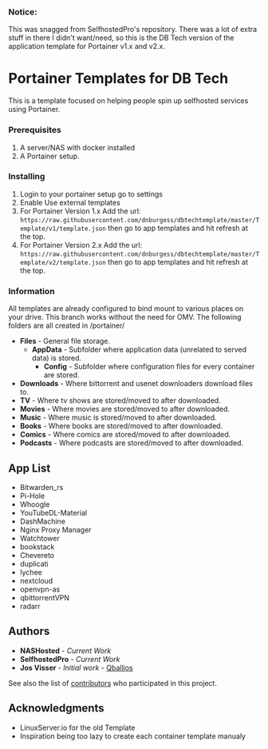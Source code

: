 ### Notice:
This was snagged from SelfhostedPro's repository. There was a lot of extra stuff in there I didn't want/need, so this is the DB Tech version of the application template for Portainer v1.x and v2.x.

# Portainer Templates for DB Tech

This is a template focused on helping people spin up selfhosted services using Portainer.

### Prerequisites

1. A server/NAS with docker installed
2. A Portainer setup.

### Installing

1. Login to your portainer setup go to settings 
2. Enable Use external templates
3. For Portainer Version 1.x Add the url: `https://raw.githubusercontent.com/dnburgess/dbtechtemplate/master/Template/v1/template.json` then go to app templates and hit refresh at the top.
3. For Portainer Version 2.x Add the url: `https://raw.githubusercontent.com/dnburgess/dbtechtemplate/master/Template/v2/template.json` then go to app templates and hit refresh at the top.

### Information
All templates are already configured to bind mount to various places on your drive. This branch works without the need for OMV. The following folders are all created in /portainer/

* **Files** - General file storage.
  * **AppData** - Subfolder where application data (unrelated to served data) is stored.
    * **Config** - Subfolder where configuration files for every container are stored.
* **Downloads** - Where bittorrent and usenet downloaders download files to.
* **TV** - Where tv shows are stored/moved to after downloaded.
* **Movies** - Where movies are stored/moved to after downloaded.
* **Music** - Where music is stored/moved to after downloaded.
* **Books** - Where books are stored/moved to after downloaded.
* **Comics** - Where comics are stored/moved to after downloaded.
* **Podcasts** - Where podcasts are stored/moved to after downloaded.
## App List

- Bitwarden_rs
- Pi-Hole
- Whoogle
- YouTubeDL-Material
- DashMachine
- Nginx Proxy Manager
- Watchtower
- bookstack
- Chevereto
- duplicati
- lychee
- nextcloud
- openvpn-as
- qbittorrentVPN
- radarr


## Authors
* **NASHosted** - *Current Work*
* **SelfhostedPro** - *Current Work*
* **Jos Visser** - *Initial work* - [Qballjos](https://github.com/Qballjos)

See also the list of [contributors](https://github.com/SelfhostedPro/selfhosted_templates/contributors) who participated in this project.

## Acknowledgments

* LinuxServer.io for the old Template
* Inspiration being too lazy to create each container template manualy